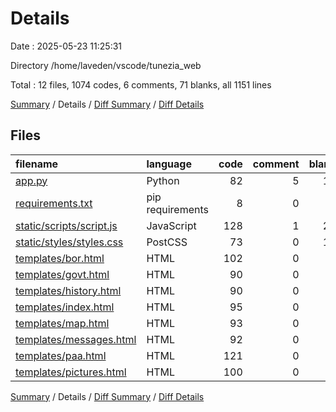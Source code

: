 # Details

Date : 2025-05-23 11:25:31

Directory /home/laveden/vscode/tunezia_web

Total : 12 files,  1074 codes, 6 comments, 71 blanks, all 1151 lines

[Summary](results.md) / Details / [Diff Summary](diff.md) / [Diff Details](diff-details.md)

## Files
| filename | language | code | comment | blank | total |
| :--- | :--- | ---: | ---: | ---: | ---: |
| [app.py](/app.py) | Python | 82 | 5 | 17 | 104 |
| [requirements.txt](/requirements.txt) | pip requirements | 8 | 0 | 1 | 9 |
| [static/scripts/script.js](/static/scripts/script.js) | JavaScript | 128 | 1 | 22 | 151 |
| [static/styles/styles.css](/static/styles/styles.css) | PostCSS | 73 | 0 | 16 | 89 |
| [templates/bor.html](/templates/bor.html) | HTML | 102 | 0 | 1 | 103 |
| [templates/govt.html](/templates/govt.html) | HTML | 90 | 0 | 1 | 91 |
| [templates/history.html](/templates/history.html) | HTML | 90 | 0 | 1 | 91 |
| [templates/index.html](/templates/index.html) | HTML | 95 | 0 | 2 | 97 |
| [templates/map.html](/templates/map.html) | HTML | 93 | 0 | 2 | 95 |
| [templates/messages.html](/templates/messages.html) | HTML | 92 | 0 | 1 | 93 |
| [templates/paa.html](/templates/paa.html) | HTML | 121 | 0 | 6 | 127 |
| [templates/pictures.html](/templates/pictures.html) | HTML | 100 | 0 | 1 | 101 |

[Summary](results.md) / Details / [Diff Summary](diff.md) / [Diff Details](diff-details.md)